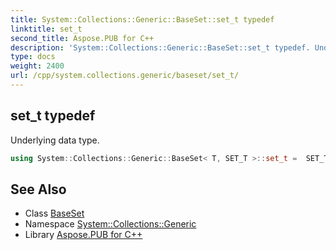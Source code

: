 ```yaml
---
title: System::Collections::Generic::BaseSet::set_t typedef
linktitle: set_t
second_title: Aspose.PUB for C++
description: 'System::Collections::Generic::BaseSet::set_t typedef. Underlying data type in C++.'
type: docs
weight: 2400
url: /cpp/system.collections.generic/baseset/set_t/
---
```

## set_t typedef


Underlying data type.

```cpp
using System::Collections::Generic::BaseSet< T, SET_T >::set_t =  SET_T
```

## See Also

* Class [BaseSet](../)
* Namespace [System::Collections::Generic](../../)
* Library [Aspose.PUB for C++](../../../)
